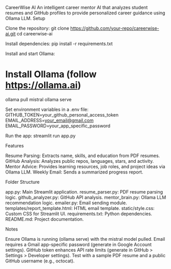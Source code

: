 CareerWise AI
An intelligent career mentor AI that analyzes student resumes and GitHub profiles to provide personalized career guidance using Ollama LLM.
Setup

Clone the repository:
git clone https://github.com/your-repo/careerwise-ai.git
cd careerwise-ai


Install dependencies:
pip install -r requirements.txt


Install and start Ollama:
# Install Ollama (follow https://ollama.ai)
ollama pull mistral
ollama serve


Set environment variables in a .env file:
GITHUB_TOKEN=your_github_personal_access_token
EMAIL_ADDRESS=your_email@gmail.com
EMAIL_PASSWORD=your_app_specific_password


Run the app:
streamlit run app.py



Features

Resume Parsing: Extracts name, skills, and education from PDF resumes.
GitHub Analysis: Analyzes public repos, languages, stars, and activity.
Mentor Advice: Provides learning resources, job roles, and project ideas via Ollama LLM.
Weekly Email: Sends a summarized progress report.

Folder Structure

app.py: Main Streamlit application.
resume_parser.py: PDF resume parsing logic.
github_analyzer.py: GitHub API analysis.
mentor_brain.py: Ollama LLM recommendation logic.
emailer.py: Email sending module.
templates/report_template.html: HTML email template.
static/style.css: Custom CSS for Streamlit UI.
requirements.txt: Python dependencies.
README.md: Project documentation.

Notes

Ensure Ollama is running (ollama serve) with the mistral model pulled.
Email requires a Gmail app-specific password (generate in Google Account settings).
GitHub token enhances API rate limits (generate in GitHub > Settings > Developer settings).
Test with a sample PDF resume and a public GitHub username (e.g., octocat).

 